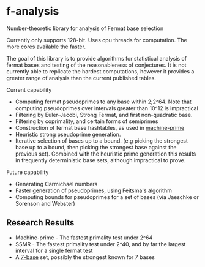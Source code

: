 # f-analysis
Number-theoretic library for analysis of Fermat base selection

Currently only supports 128-bit. Uses cpu threads for computation. The more cores available the faster. 

The goal of this library is to provide algorithms for statistical analysis of fermat bases and testing of the reasonableness of conjectures. It is not currently able to replicate the hardest computations, however it provides a greater range of analysis than the current published tables. 

Current capability

- Computing fermat pseudoprimes to any base within 2;2^64. Note that computing pseudoprimes over intervals greater than 10^12 is impractical
- Filtering by Euler-Jacobi, Strong Fermat, and first non-quadratic base.
- Filtering by coprimality, and certain forms of semiprimes
- Construction of fermat base hashtables, as used in [machine-prime](https://github.com/JASory/machine-prime)
- Heuristic strong pseudoprime generation.
- Iterative selection of bases up to a bound. (e.g picking the strongest base up to a bound, then picking the strongest base against the previous set). Combined with the heuristic prime generation this results in frequently deterministic base sets, although impractical to prove. 

Future capability 
- Generating Carmichael numbers
- Faster generation of pseudoprimes, using Feitsma's algorithm
- Computing bounds for pseudoprimes for a set of bases (via Jaeschke or Sorenson and Webster)

## Research Results
- Machine-prime - The fastest primality test under 2^64
- SSMR - The fastest primality test under 2^40, and by far the largest interval for a single fermat test
- A [7-base](https://github.com/JASory/Prime-Data/blob/main/Fermat-Base) set, possibly the strongest known for 7 bases

